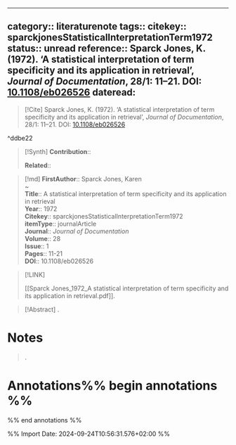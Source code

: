 
---
category:: literaturenote
tags:: 
citekey:: sparckjonesStatisticalInterpretationTerm1972
status:: unread
reference:: Sparck Jones, K. (1972). ‘A statistical interpretation of term specificity and its application in retrieval’, _Journal of Documentation_, 28/1: 11–21. DOI: [10.1108/eb026526](https://doi.org/10.1108/eb026526)
dateread:
---

> [!Cite]
> Sparck Jones, K. (1972). ‘A statistical interpretation of term specificity and its application in retrieval’, _Journal of Documentation_, 28/1: 11–21. DOI: [10.1108/eb026526](https://doi.org/10.1108/eb026526)

^ddbe22

>[!Synth]
>**Contribution**:: 
>
>**Related**:: 
>

>[!md]
> **FirstAuthor**:: Sparck Jones, Karen  
~    
> **Title**:: A statistical interpretation of term specificity and its application in retrieval  
> **Year**:: 1972   
> **Citekey**:: sparckjonesStatisticalInterpretationTerm1972  
> **itemType**:: journalArticle  
> **Journal**:: *Journal of Documentation*  
> **Volume**:: 28  
> **Issue**:: 1   
> **Pages**:: 11-21  
> **DOI**:: 10.1108/eb026526    

> [!LINK] 
>
> [[Sparck Jones_1972_A statistical interpretation of term specificity and its application in retrieval.pdf]].

> [!Abstract]
>.
> 
# Notes
>.


# Annotations%% begin annotations %%


%% end annotations %%

%% Import Date: 2024-09-24T10:56:31.576+02:00 %%
